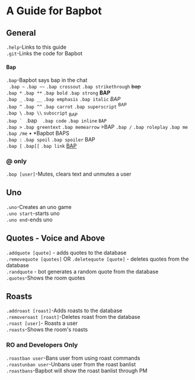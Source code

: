 # A Guide for Bapbot

## General
``.help``-Links to this guide<br>
``.git``-Links the code for Bapbot<br>
#### Bap
``.bap``-Bapbot says bap in the chat<br>
`` .bap ~`` ``.bap ~~`` ``.bap crossout`` ``.bap strikethrough`` ~~bap~~<br>
``.bap *`` ``.bap **`` ``.bap bold`` ``.bap strong``  **BAP**<br>
``.bap _`` ``.bap __`` ``.bap emphasis`` ``.bap italic``   <i>BAP</i><br>
``.bap ^`` ``.bap ^^`` ``.bap carrot``  ``.bap superscript`` <sup>BAP</sup><br>
``.bap \`` ``.bap \\`` ``subscript`` <sub>BAP</sub> <br>
``.bap ` `` .bap `` `` ``.bap code`` ``.bap inline`` ``BAP``<br>
``.bap >`` ``.bap greentext`` ``.bap memearrow`` >BAP
``.bap /`` ``.bap roleplay`` ``.bap me`` ``.bap /me`` • *Bapbot BAPS<br>
``.bap :`` ``.bap spoil`` ``.bap spoiler`` <spoiler>BAP</spoiler><br>
``.bap [`` ``.bap[[`` ``.bap link`` <a href="https://www.google.com/search?safe=strict&client=firefox-b-1&ei=o_jSWsXCG4XetQWHnae4CQ&q=BAP&oq=BAP&gs_l=psy-ab.12...0.0.0.13044.0.0.0.0.0.0.0.0..0.0....0...1c..64.psy-ab..0.0.0....0.mqkv_1bsQHg">BAP</a><br>






### @ only
``.bop [user]``-Mutes, clears text and unmutes a user<br>
## Uno
``.uno``-Creates an uno game<br>
``.uno start``-starts uno<br>
``.uno end``-ends uno<br>
## Quotes - Voice and Above
`.addquote [quote]` - adds quotes to the database<br>
`.removequote [quotes]` OR `.deletequote [quote]` -  deletes quotes from the database<br>
`.randquote` - bot generates a random quote from the database<br>
``.quotes``-Shows the room quotes<br>
## Roasts
``.addroast [roast]``-Adds roasts to the database<br>
``.removeroast [roast]``-Deletes roast from the database<br>
``.roast [user]``- Roasts a user<br>
``.roasts``-Shows the room's roasts<br>
### RO and Developers Only<br>
``.roastban user``-Bans user from using roast commands<br>
``.roastunban user``-Unbans user from the roast banlist<br>
``.roastbans``-Bapbot will show the roast banlist through PM<br>
